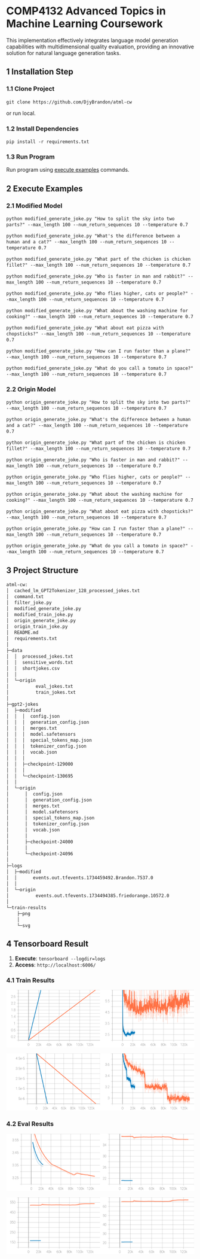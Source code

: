 # COMP4132 Advanced Topics in Machine Learning Coursework

This implementation effectively integrates language model generation capabilities with multidimensional quality evaluation, providing an innovative solution for natural language generation tasks.

## 1 Installation Step

### 1.1 Clone Project

```shell
git clone https://github.com/DjyBrandon/atml-cw
```
or run local.

### 1.2 Install Dependencies

```shell
pip install -r requirements.txt
```

### 1.3 Run Program

Run program using [execute examples](#execute-examples) commands.

## 2 Execute Examples

### 2.1 Modified Model

```shell
python modified_generate_joke.py "How to split the sky into two parts?" --max_length 100 --num_return_sequences 10 --temperature 0.7
```
```shell
python modified_generate_joke.py "What's the difference between a human and a cat?" --max_length 100 --num_return_sequences 10 --temperature 0.7
```
```shell
python modified_generate_joke.py "What part of the chicken is chicken fillet?" --max_length 100 --num_return_sequences 10 --temperature 0.7
```
```shell
python modified_generate_joke.py "Who is faster in man and rabbit?" --max_length 100 --num_return_sequences 10 --temperature 0.7
```
```shell
python modified_generate_joke.py "Who flies higher, cats or people?" --max_length 100 --num_return_sequences 10 --temperature 0.7
```
```shell
python modified_generate_joke.py "What about the washing machine for cooking?" --max_length 100 --num_return_sequences 10 --temperature 0.7
```
```shell
python modified_generate_joke.py "What about eat pizza with chopsticks?" --max_length 100 --num_return_sequences 10 --temperature 0.7
```
```shell
python modified_generate_joke.py "How can I run faster than a plane?" --max_length 100 --num_return_sequences 10 --temperature 0.7
```
```shell
python modified_generate_joke.py "What do you call a tomato in space?" --max_length 100 --num_return_sequences 10 --temperature 0.7
```

### 2.2 Origin Model

```shell
python origin_generate_joke.py "How to split the sky into two parts?" --max_length 100 --num_return_sequences 10 --temperature 0.7
```
```shell
python origin_generate_joke.py "What's the difference between a human and a cat?" --max_length 100 --num_return_sequences 10 --temperature 0.7
```
```shell
python origin_generate_joke.py "What part of the chicken is chicken fillet?" --max_length 100 --num_return_sequences 10 --temperature 0.7
```
```shell
python origin_generate_joke.py "Who is faster in man and rabbit?" --max_length 100 --num_return_sequences 10 --temperature 0.7
```
```shell
python origin_generate_joke.py "Who flies higher, cats or people?" --max_length 100 --num_return_sequences 10 --temperature 0.7
```
```shell
python origin_generate_joke.py "What about the washing machine for cooking?" --max_length 100 --num_return_sequences 10 --temperature 0.7
```
```shell
python origin_generate_joke.py "What about eat pizza with chopsticks?" --max_length 100 --num_return_sequences 10 --temperature 0.7
```
```shell
python origin_generate_joke.py "How can I run faster than a plane?" --max_length 100 --num_return_sequences 10 --temperature 0.7
```
```shell
python origin_generate_joke.py "What do you call a tomato in space?" --max_length 100 --num_return_sequences 10 --temperature 0.7
```

## 3 Project Structure

```text
atml-cw:
│  cached_lm_GPT2Tokenizer_128_processed_jokes.txt
│  command.txt
│  filter_joke.py
│  modified_generate_joke.py
│  modified_train_joke.py
│  origin_generate_joke.py
│  origin_train_joke.py
│  README.md
│  requirements.txt
│
├─data
│  │  processed_jokes.txt
│  │  sensitive_words.txt
│  │  shortjokes.csv
│  │  
│  └─origin
│          eval_jokes.txt
│          train_jokes.txt
│
├─gpt2-jokes
│  ├─modified
│  │  │  config.json
│  │  │  generation_config.json
│  │  │  merges.txt
│  │  │  model.safetensors
│  │  │  special_tokens_map.json
│  │  │  tokenizer_config.json
│  │  │  vocab.json
│  │  │  
│  │  ├─checkpoint-129000
│  │  │
│  │  └─checkpoint-130695
│  │
│  └─origin
│      │  config.json
│      │  generation_config.json
│      │  merges.txt
│      │  model.safetensors
│      │  special_tokens_map.json
│      │  tokenizer_config.json
│      │  vocab.json
│      │
│      ├─checkpoint-24000
│      │
│      └─checkpoint-24096
│
├─logs
│  ├─modified
│  │      events.out.tfevents.1734459492.Brandon.7537.0
│  │
│  └─origin
│          events.out.tfevents.1734494385.friedorange.10572.0
│
└─train-results
    ├─png
    │
    └─svg
```

## 4 Tensorboard Result

1. **Execute**: `tensorboard --logdir=logs`
2. **Access**: `http://localhost:6006/`

### 4.1 Train Results

<img src="train-results/svg/train_epoch.svg" width="50%"><img src="train-results/svg/train_grad_norm.svg" width="50%">

<img src="train-results/svg/train_learning_rate.svg" width="50%"><img src="train-results/svg/train_loss.svg" width="50%">

### 4.2 Eval Results

<img src="train-results/svg/eval_loss.svg" width="50%"><img src="train-results/svg/eval_runtime.svg" width="50%">

<img src="train-results/svg/eval_samples_per_second.svg" width="50%"><img src="train-results/svg/eval_steps_per_second.svg" width="50%">
